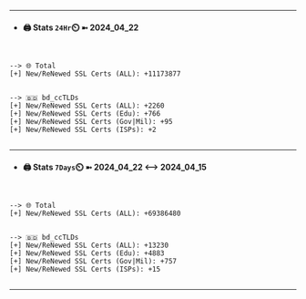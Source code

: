 

---
- #### 🖨️ **Stats** `24Hr`⏲️ ➼ 2024_04_22
```console


--> 🌐 Total
[+] New/ReNewed SSL Certs (ALL): +11173877


--> 🇧🇩 bd_ccTLDs
[+] New/ReNewed SSL Certs (ALL): +2260
[+] New/ReNewed SSL Certs (Edu): +766
[+] New/ReNewed SSL Certs (Gov|Mil): +95
[+] New/ReNewed SSL Certs (ISPs): +2


```

---
- #### 🖨️ **Stats** `7Days`⏲️ ➼ 2024_04_22 <--> 2024_04_15
```console


--> 🌐 Total
[+] New/ReNewed SSL Certs (ALL): +69386480


--> 🇧🇩 bd_ccTLDs
[+] New/ReNewed SSL Certs (ALL): +13230
[+] New/ReNewed SSL Certs (Edu): +4883
[+] New/ReNewed SSL Certs (Gov|Mil): +757
[+] New/ReNewed SSL Certs (ISPs): +15


```

---

